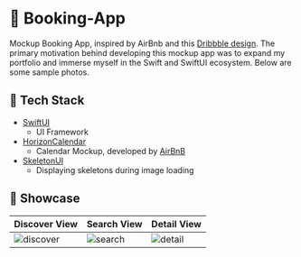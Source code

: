 # 🔖 Booking-App
Mockup Booking App, inspired by AirBnb and this [Dribbble design](https://dribbble.com/shots/23271847-Booking-App).
The primary motivation behind developing this mockup app was to expand my portfolio and immerse myself in the Swift and SwiftUI ecosystem.
Below are some sample photos.

## 📖 Tech Stack
- [SwiftUI](https://developer.apple.com/xcode/swiftui/)
    - UI Framework
- [HorizonCalendar](https://github.com/airbnb/HorizonCalendar)
    - Calendar Mockup, developed by [AirBnB](https://github.com/airbnb)
- [SkeletonUI](https://github.com/CSolanaM/SkeletonUI.git)
    - Displaying skeletons during image loading 

## 🔭 Showcase
| Discover View    | Search View | Detail View |
| ---------------- | ----------- | ----------- |
| ![discover](https://github.com/Gamekohl/BookingApp/assets/108492240/e485dc6c-b74a-4414-a436-d0995138aa0e) | ![search](https://github.com/Gamekohl/BookingApp/assets/108492240/bfbbe398-aad6-493b-a84c-6f3e4847179d) | ![detail](https://github.com/Gamekohl/BookingApp/assets/108492240/9ca75979-e47f-48ef-a581-f1bb17bf4b9c) |
